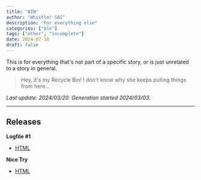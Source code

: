 ```yaml
---
title: "BIN"
author: "Whistler SAI"
description: "For everything else"
categories: ["bin"]
tags: ["other", "incomplete"]
date: 2024-07-18
draft: false
---
```


This is for everything that's not part of a specific story, or is just unrelated to a story in general.

> Hey, it's my Recycle Bin! I don't know why she keeps pulling things from here...

*Last update: 2024/03/20. Generation started 2024/03/03.*

---

## Releases

**Logfile #1**
- [HTML](/catalog/txt/Logfile_1.html)

**Nice Try**
- [HTML](/catalog/txt/Nice_Try.html)
